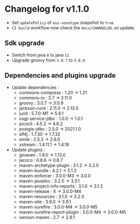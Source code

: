 # Changelog for v1.1.0

+ Set `updatePolicy` of `oss-sonatype` snapshot to `true`
+ `CI build` workflow now check the `docs/CHANGELOG.md` update.

## Sdk upgrade
+ Switch from java `8` to java `11`
+ Upgrade groovy from `3.0.7` to `3.0.9`

## Dependencies and plugins upgrade
+ Update dependencies :
  + commons-compress : 1.20 -> 1.21
  + commons-io : 2.7 -> 2.11.0
  + groovy : 3.0.7 -> 3.0.9
  + jackson-core : 2.11.0 -> 2.13.0
  + junit : 5.7.0-M1 -> 5.8.1
  + osgi-service-jdbc : 1.0.0 -> 1.0.1
  + picocli : 4.5.2 -> 4.6.2
  + postgis-jdbc : 2.5.0 -> 2021.1.0
  + slf4j : 1.7.30 -> 1.7.32
  + smile : 2.5.3 -> 2.6.0
  + xstream : 1.4.11.1 -> 1.4.18
+ Update plugins :
  + gmaven : 1.9.0 -> 1.13.0
  + jacoco : 0.8.6 -> 0.8.7
  + maven-archetype-plugin : 3.1.2 -> 3.2.0
  + maven-bundle : 4.2.1 -> 5.1.2
  + maven-enforcer : 3.0.0-M3 -> 3.0.0
  + maven-javadoc : 3.2.0 -> 3.3.1
  + maven-project-info-reports : 3.1.0 -> 3.1.2
  + maven-release : X -> 3.0.0-M4
  + maven-resources : 3.1.0 -> 3.2.0
  + maven-site : 3.9.0 -> 3.9.1
  + maven-surefire : 3.0.0-M4 -> 3.0.0-M5
  + maven-surefire-report-plugin : 3.0.0-M4 -> 3.0.0-M5
  + version-maven : 2.7 -> 2.8.1